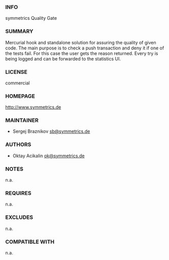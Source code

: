 ### INFO
symmetrics Quality Gate

### SUMMARY
Mercurial hook and standalone solution for assuring the quality of
given code. The main purpose is to check a push transaction and deny it
if one of the tests fail. For this case the user gets the reason returned.
Every try is being logged and can be forwarded to the statistics UI.

### LICENSE
commercial

### HOMEPAGE
http://www.symmetrics.de

### MAINTAINER
* Sergej Braznikov sb@symmetrics.de

### AUTHORS
* Oktay Acikalin ok@symmetrics.de

### NOTES
n.a.

### REQUIRES
n.a.

### EXCLUDES
n.a.

### COMPATIBLE WITH
n.a.